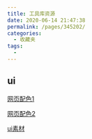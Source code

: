```yaml
---
title: 工具库资源
date: 2020-06-14 21:47:38
permalink: /pages/345202/
categories: 
  - 收藏夹
tags: 
  - 
---
```


## ui

[网页配色1](https://www.colorhexa.com/index.php)

[网页配色2](https://flatuicolors.com/)

[ui素材](https://www.dowebok.com/)